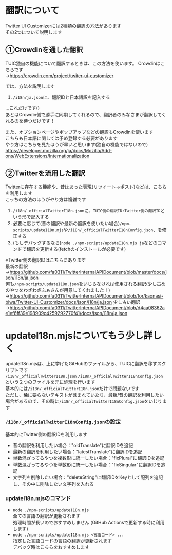 # 翻訳について

Twitter UI Customizerには2種類の翻訳の方法があります  
その2つについて説明します

## ①Crowdinを通した翻訳

TUIC独自の機能について翻訳するときは、この方法を使います。
Crowdinはこちらです  
→https://crowdin.com/project/twiter-ui-customizer

では、方法を説明します

1. `/i18n/ja.json`に、翻訳IDと日本語訳を記入する

...これだけです()  
あとはCrowdin側で勝手に同期してくれるので、翻訳者のみなさまが翻訳してくれるのを待つだけです！

また、オプションページやポップアップなどの翻訳もCrowdinを使います  
こちらも日本語に関しては予め登録する必要があります  
やり方はこちらを見たほうが早いと思います(独自の機能ではないので)  
https://developer.mozilla.org/ja/docs/Mozilla/Add-ons/WebExtensions/Internationalization

## ②Twitterを流用した翻訳

Twitterに存在する機能や、昔はあった表現(リツイート→ポスト)などは、こちらを利用します  
こっちの方法のほうがやり方は複雑です

1. `/i18n/_officialTwitterI18n.json`に、`TUIC側の翻訳ID:Twitter側の翻訳ID`という形で記入する
2. 必要に応じて(昔の翻訳や最新の翻訳を使いたい場合)`/npm-scripts/updateI18n.mjs`や`/i18n/_officialTwitterI18nConfig.json`、を修正する
3. (もしデバッグするなら)`node ./npm-scripts/updateI18n.mjs ja`などのコマンドで翻訳を更新する(fetchのインストールが必要です)

※Twitter側の翻訳IDはこちらにあります  
最新の翻訳  
→https://github.com/fa0311/TwitterInternalAPIDocument/blob/master/docs/json/i18n/ja.json  
何も`/npm-scripts/updateI18n.json`をいじらなければ使用される翻訳(少し古めのやつをわざわざふぁさんが用意してくれました！)  
→https://github.com/fa0311/TwitterInternalAPIDocument/blob/for/kaonasi-biwa/Twitter-UI-Customizer/docs/json/i18n/ja.json
少し古い翻訳  
→https://github.com/fa0311/TwitterInternalAPIDocument/blob/d4aa08362ae1ef6ff39e198909c4259292770f41/docs/json/i18n/ja.json

# updateI18n.mjsについてもう少し詳しく

updateI18n.mjsは、上に挙げたGitHubのファイルから、TUICに翻訳を移すスクリプトです  
`/i18n/_officialTwitterI18n.json` `/i18n/_officialTwitterI18nConfig.json`という２つのファイルを元に処理を行います  
基本的には`/i18n/_officialTwitterI18n.json`だけで問題ないです  
ただし、稀に要らないテキストが含まれていたり、最新/昔の翻訳を利用したい場合があるので、その時に`/i18n/_officialTwitterI18nConfig.json`をいじります

### `/i18n/_officialTwitterI18nConfig.json`の設定

基本的にTwitter側の翻訳IDを利用します

-   昔の翻訳を利用したい場合："oldTranslate"に翻訳IDを追記
-   最新の翻訳を利用したい場合："latestTranslate"に翻訳IDを追記
-   単数混ざってるやつを複数形に統一したい場合："fixPlural"に翻訳IDを追記
-   単数混ざってるやつを単数形に統一したい場合："fixSingular"に翻訳IDを追記
-   文字列を削除したい場合："deleteString"に翻訳IDをKeyとして配列を追記し、その中に削除したい文字列を入れる

### updateI18n.mjsのコマンド

-   `node ./npm-scripts/updateI18n.mjs`  
    全ての言語の翻訳が更新されます  
    処理時間が長いのでおすすめしません
    (GitHub Actionsで更新する時に利用します)
-   `node ./npm-scripts/updateI18n.mjs <言語コード> ...`  
    指定した言語コードの言語の翻訳が更新されます  
    デバッグ時はこちらをおすすめします
